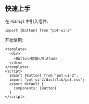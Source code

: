 ## 快速上手

在 main.js 中引入组件:

```
import {Button} from "pot-ui-2"
```

开始使用:

```
<template>
  <div>
    <Button>按钮</Button>
  </div>
</template>
<script>
  import {Button} from "pot-ui-2";
  import "pot-ui-2/dist/lib/pot.css";
  export default {
    components: {Button}
  }
</script>
```